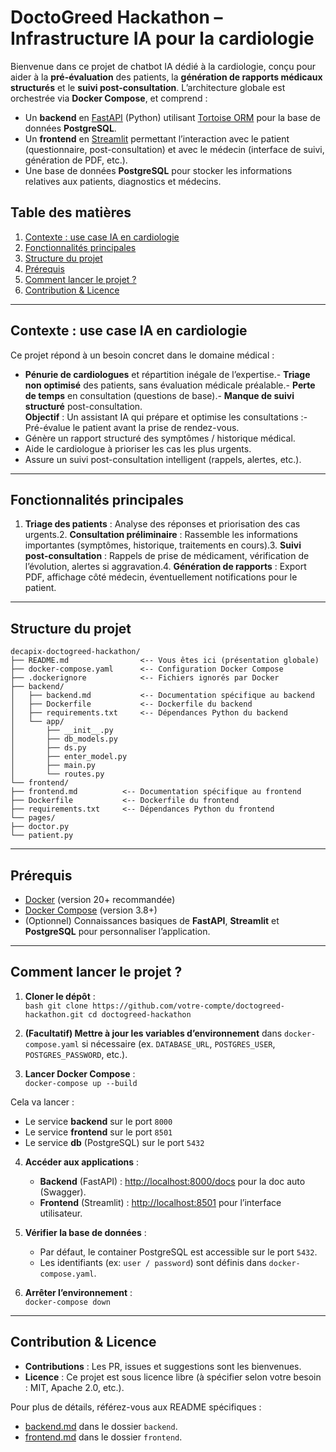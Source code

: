 # DoctoGreed Hackathon – Infrastructure IA pour la cardiologie
Bienvenue dans ce projet de chatbot IA dédié à la cardiologie, conçu pour aider à la **pré-évaluation** des patients, la **génération de rapports médicaux structurés** et le **suivi post-consultation**. L’architecture globale est orchestrée via **Docker Compose**, et comprend :

- Un **backend** en [FastAPI](https://fastapi.tiangolo.com/) (Python) utilisant [Tortoise ORM](https://tortoise-orm.readthedocs.io/) pour la base de données **PostgreSQL**.
- Un **frontend** en [Streamlit](https://streamlit.io/) permettant l’interaction avec le patient (questionnaire, post-consultation) et avec le médecin (interface de suivi, génération de PDF, etc.).
- Une base de données **PostgreSQL** pour stocker les informations relatives aux patients, diagnostics et médecins.
## Table des matières
1. [Contexte : use case IA en cardiologie](#contexte--use-case-ia-en-cardiologie)
2. [Fonctionnalités principales](#fonctionnalités-principales)
3. [Structure du projet](#structure-du-projet)
4. [Prérequis](#prérequis)
5. [Comment lancer le projet ?](#comment-lancer-le-projet-)
6. [Contribution & Licence](#contribution--licence)

---  

## Contexte : use case IA en cardiologie
Ce projet répond à un besoin concret dans le domaine médical :
- **Pénurie de cardiologues** et répartition inégale de l’expertise.- **Triage non optimisé** des patients, sans évaluation médicale préalable.- **Perte de temps** en consultation (questions de base).- **Manque de suivi structuré** post-consultation.  
  **Objectif** : Un assistant IA qui prépare et optimise les consultations :- Pré-évalue le patient avant la prise de rendez-vous.
- Génère un rapport structuré des symptômes / historique médical.
- Aide le cardiologue à prioriser les cas les plus urgents.
- Assure un suivi post-consultation intelligent (rappels, alertes, etc.).

---  

## Fonctionnalités principales
1. **Triage des patients** : Analyse des réponses et priorisation des cas urgents.2. **Consultation préliminaire** : Rassemble les informations importantes (symptômes, historique, traitements en cours).3. **Suivi post-consultation** : Rappels de prise de médicament, vérification de l’évolution, alertes si aggravation.4. **Génération de rapports** : Export PDF, affichage côté médecin, éventuellement notifications pour le patient.
---  

## Structure du projet
```  
decapix-doctogreed-hackathon/  
├── README.md                <-- Vous êtes ici (présentation globale)  
├── docker-compose.yaml      <-- Configuration Docker Compose  
├── .dockerignore            <-- Fichiers ignorés par Docker  
├── backend/  
│   ├── backend.md           <-- Documentation spécifique au backend  
│   ├── Dockerfile           <-- Dockerfile du backend  
│   ├── requirements.txt     <-- Dépendances Python du backend  
│   └── app/  
│       ├── __init__.py  
│       ├── db_models.py  
│       ├── ds.py  
│       ├── enter_model.py  
│       ├── main.py  
│       └── routes.py  
└── frontend/  
├── frontend.md          <-- Documentation spécifique au frontend  
├── Dockerfile           <-- Dockerfile du frontend  
├── requirements.txt     <-- Dépendances Python du frontend  
└── pages/  
├── doctor.py  
└── patient.py  
```  
  
---  

## Prérequis

- [Docker](https://www.docker.com/) (version 20+ recommandée)
- [Docker Compose](https://docs.docker.com/compose/) (version 3.8+)
- (Optionnel) Connaissances basiques de **FastAPI**, **Streamlit** et **PostgreSQL** pour personnaliser l’application.

---  

## Comment lancer le projet ?

1. **Cloner le dépôt** :  
   ```bash git clone https://github.com/votre-compte/doctogreed-hackathon.git cd doctogreed-hackathon ```
2. **(Facultatif) Mettre à jour les variables d’environnement** dans `docker-compose.yaml` si nécessaire (ex. `DATABASE_URL`, `POSTGRES_USER`, `POSTGRES_PASSWORD`, etc.).

3. **Lancer Docker Compose** :  
   ``docker-compose up --build``

Cela va lancer :
- Le service **backend** sur le port `8000`
- Le service **frontend** sur le port `8501`
- Le service **db** (PostgreSQL) sur le port `5432`

4. **Accéder aux applications** :
    - **Backend** (FastAPI) : [http://localhost:8000/docs](http://localhost:8000/docs) pour la doc auto (Swagger).
    - **Frontend** (Streamlit) : [http://localhost:8501](http://localhost:8501) pour l’interface utilisateur.

5. **Vérifier la base de données** :
    - Par défaut, le container PostgreSQL est accessible sur le port `5432`.
    - Les identifiants (ex: `user / password`) sont définis dans `docker-compose.yaml`.

6. **Arrêter l’environnement** :  
   ``docker-compose down``
---  

## Contribution & Licence

- **Contributions** : Les PR, issues et suggestions sont les bienvenues.
- **Licence** : Ce projet est sous licence libre (à spécifier selon votre besoin : MIT, Apache 2.0, etc.).

Pour plus de détails, référez-vous aux README spécifiques :
- [backend.md](./backend/backend.md) dans le dossier `backend`.
- [frontend.md](./frontend/frontend.md) dans le dossier `frontend`.  
